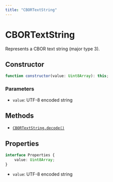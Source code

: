 ```yaml
---
title: "CBORTextString"
---
```


# CBORTextString

Represents a CBOR text string (major type 3).

## Constructor

```ts
function constructor(value: Uint8Array): this;
```

### Parameters

- `value`: UTF-8 encoded string

## Methods

- [`CBORTextString.decode()`](/reference/main/CBORTextString/decode)

## Properties

```ts
interface Properties {
	value: Uint8Array;
}
```

- `value`: UTF-8 encoded string
